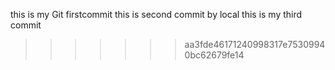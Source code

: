 this is my Git firstcommit
this is second commit by local
this is my third commit

>>>>>>> aa3fde46171240998317e75309940bc62679fe14
